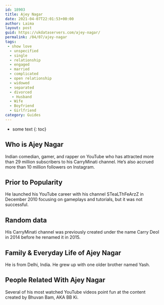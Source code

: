 ```yaml
---
id: 18903
title: Ajey Nagar
date: 2021-04-07T22:01:53+00:00
author: Laima
layout: post
guid: https://ukdataservers.com/ajey-nagar/
permalink: /04/07/ajey-nagar
tags:
 - show love
  - unspecified
  - single
  - relationship
  - engaged
  - married
  - complicated
  - open relationship
  - widowed
  - separated
  - divorced
   - Husband
  - Wife
  - Boyfriend
  - Girlfriend
category: Guides
---
```


* some text
{: toc}


## Who is Ajey Nagar
                  
                  
                  
Indian comedian, gamer, and rapper on YouTube who has attracted more than 29 million subscribers to his CarryMinati channel. He&#8217;s also accrued more than 10 million followers on Instagram. 
                  
              
            
              
            
                
                
                
## Prior to Popularity
                  
                  
                  
He launched his YouTube career with his channel STeaLThFeArzZ in December 2010 focusing on gameplays and tutorials, but it was not successful. 
                  
              
            
              
            
                
                
                
## Random data
                  
                  
                  
His CarryMinati channel was previously created under the name Carry Deol in 2014 before he renamed it in 2015. 
                  
              
            
              
            
                
                
                
## Family & Everyday Life of Ajey Nagar
                  
                  
                  
He is from Delhi, India. He grew up with one older brother named Yash.
                  
              
            
              
            
                
                
                
## People Related With Ajey Nagar
                  
                  
                  
Several of his most watched YouTube videos point fun at the content created by Bhuvan Bam, AKA BB Ki.
                  
              
            
              
            
                
              
            
              
              
            
            
              
            
          
          
          